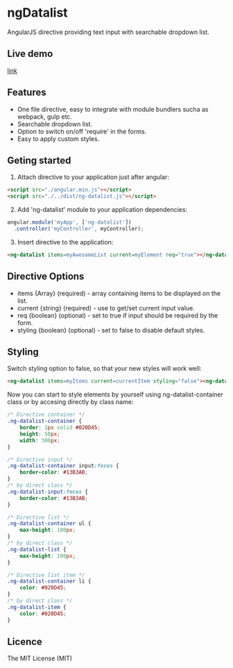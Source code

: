 ngDatalist
==========
AngularJS directive providing text input with searchable dropdown list.

## Live demo
[link](http://przemyslawhardyn.com/ng-datalist/example/)

## Features
- One file directive, easy to integrate with module bundlers sucha as webpack, gulp etc.
- Searchable dropdown list.
- Option to switch on/off 'require' in the forms.
- Easy to apply custom styles.

## Geting started
1. Attach directive to your application just after angular:
```html
<script src="./angular.min.js"></script>
<script src="./../dist/ng-datalist.js"></script>
```

2. Add 'ng-datalist' module to your application dependencies:
```javascript
angular.module('myApp', ['ng-datalist'])
  .controller('myController', myController);
```

3. Insert directive to the application:
```html
<ng-datalist items=myAwesomeList current=myElement req="true"></ng-datalist>
```

## Directive Options
- items   {Array}   (required) - array containing items to be displayed on the list.
- current {string}  (required) - use to get/set current input value.
- req     {boolean} (optional) - set to true if input should be required by the form.
- styling {boolean} (optional) - set to false to disable default styles.

## Styling
Switch styling option to false, so that your new styles will work well:
```html
<ng-datalist items=myItems current=currentItem styling="false"><ng-datalist>
```

Now you can start to style elements by yourself using ng-datalist-container class or by accesing directly by class name:
```css
/* Directive container */
.ng-datalist-container {
    border: 1px solid #020D45;
    height: 50px;
    width: 300px;
}

/* Directive input */
.ng-datalist-container input:focus {
    border-color: #13B3AB;
}
/* by direct class */
.ng-datalist-input:focus {
    border-color: #13B3AB;
}

/* Directive list */
.ng-datalist-container ul {
    max-height: 100px;
}
/* by direct class */
.ng-datalist-list {
    max-height: 100px;
}

/* Directive list item */
.ng-datalist-container li {
    color: #020D45;
}
/* by direct class */
.ng-datalist-item {
    color: #020D45;
}
```

## Licence
The MIT License (MIT)

